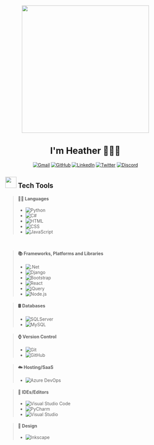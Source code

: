 
<p align="center"> 
<br>
<img src="https://media1.giphy.com/media/1es0suLtBMuZcRBtvl/giphy.gif?cid=790b7611a8f7069df11ad54a1f5b9340d0e0cb46be0ff52d&rid=giphy.gif&ct=ts" width="400">
<br>
</p>
	
<h1 align="center">	
I'm Heather 👩🏼‍💻
</h1>

<p align="center">
<a href="mailto:theheatherloop@gmail.com"><img img src="https://img.shields.io/badge/gmail-%23EA4335.svg?style=plastic&logo=gmail&logoColor=white" alt="Gmail"/></a>
<a href="https://github.com/theheatherloop"><img src="https://img.shields.io/badge/github-%23181717.svg?style=plastic&logo=github&logoColor=white" alt="GitHub"/></a>
<a href="https://www.linkedin.com/in/theheatherloop/"><img src="https://img.shields.io/badge/linkedin-%230A66C2.svg?style=plastic&logo=linkedin&logoColor=white" alt="LinkedIn"/></a>
<a href="https://twitter.com/theheatherloop"><img src="https://img.shields.io/badge/twitter-%231DA1F2.svg?style=plastic&logo=twitter&logoColor=white" alt="Twitter"/></a>
<a href="https://www.discord.com/users/theheatherloop#1568"><img src="https://img.shields.io/badge/Discord-5865F2?style=plastic&logo=discord&logoColor=white"alt="Discord"/></a>
</p>

<h2>
<img src="https://media1.giphy.com/media/jSKBmKkvo2dPQQtsR1/giphy.gif?cid=790b7611e0c1743021340a978e2e686904030ef45c2bda18&rid=giphy.gif&ct=s" width="35"> Tech Tools
</h2>


> #### 👩‍💻 Languages
>
> - ![Python](https://img.shields.io/badge/Python-FFD43B?style=plastic&logo=python&logoColor=blue)&nbsp;
> - ![C#](https://img.shields.io/badge/C%23-239120?style=plastic&logo=c-sharp&logoColor=white)&nbsp;
> - ![HTML](https://img.shields.io/badge/HTML5-E34F26?style=plastic&logo=html5&logoColor=white)&nbsp;
> - ![CSS](https://img.shields.io/badge/CSS3-1572B6?style=plastic&logo=css3&logoColor=white)&nbsp;
> - ![JavaScript](https://img.shields.io/badge/JavaScript-323330?style=plastic&logo=javascript&logoColor=F7DF1E)&nbsp;

<br>

> #### 📚 Frameworks, Platforms and Libraries
>
> - ![.Net](https://img.shields.io/badge/.NET-5C2D91?style=plastic&logo=.net&logoColor=white)&nbsp;
> - ![Django](https://img.shields.io/badge/django-%23092E20.svg?style=plastic&logo=django&logoColor=white)&nbsp;
> - ![Bootstrap](https://img.shields.io/badge/bootstrap-%23563D7C.svg?style=plastic&logo=bootstrap&logoColor=white)&nbsp;
> - ![React](https://img.shields.io/badge/React-20232A?style=plastic&logo=react&logoColor=61DAFB)&nbsp;
> - ![jQuery](https://img.shields.io/badge/jQuery-0769AD?style=plastic&logo=jquery&logoColor=white)&nbsp;
> - ![Node.js](https://img.shields.io/badge/Node.js-339933?style=plastic&logo=nodedotjs&logoColor=white)&nbsp;
>  

> #### 🛢️ Databases
>
> - ![SQLServer](https://img.shields.io/badge/Microsoft%20SQL%20Server-CC2927?style=plastic&logo=microsoft%20sql%20server&logoColor=white)&nbsp;
> - ![MySQL](https://img.shields.io/badge/MySQL-005C84?style=plastic&logo=mysql&logoColor=white)&nbsp;
> 

> #### ⌚ Version Control
>
> - ![Git](https://img.shields.io/badge/GIT-E44C30?style=plastic&logo=git&logoColor=white)&nbsp;
> - ![GitHub](https://img.shields.io/badge/github-%23121011.svg?style=plastic&logo=github&logoColor=white)&nbsp;
>

> #### ☁️ Hosting/SaaS
>
> - ![Azure DevOps](https://img.shields.io/badge/Azure_DevOps-0078D7?style=plastic&logo=azure-devops&logoColor=white)&nbsp;
>

> #### 🧰 IDEs/Editors
>
> - ![Visual Studio Code](https://img.shields.io/badge/Visual_Studio_Code-0078D4?style=plastic&logo=visual%20studio%20code&logoColor=white)&nbsp;
> - ![PyCharm](https://img.shields.io/badge/PyCharm-000000.svg?&style=plastic&logo=PyCharm&logoColor=white)&nbsp;
> - ![Visual Studio](https://img.shields.io/badge/Visual_Studio-5C2D91?style=plastic&logo=visual%20studio&logoColor=white)&nbsp;
>

> #### 🎨 Design
>
> - ![Inkscape](https://img.shields.io/badge/prettier-1A2C34?style=plastic&logo=prettier&logoColor=F7BA3E)&nbsp;

